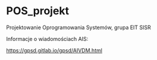 # POS_projekt
Projektowanie Oprogramowania Systemów, grupa EIT SISR

Informacje o wiadomościach AIS: 

https://gpsd.gitlab.io/gpsd/AIVDM.html

